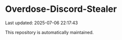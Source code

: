 # Overdose-Discord-Stealer

Last updated: 2025-07-06 22:17:43

This repository is automatically maintained.
